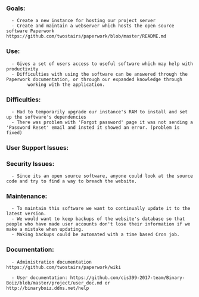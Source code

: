 
### Goals: 
      - Create a new instance for hosting our project server
      - Create and maintain a webserver which hosts the open source software Paperwork https://github.com/twostairs/paperwork/blob/master/README.md
      
### Use:
      - Gives a set of users access to useful software which may help with productivity
      - Difficulties with using the software can be answered through the Paperwork documentation, or through our expanded knowledge through 
            working with the application.
      
### Difficulties:
      - Had to temporarily upgrade our instance's RAM to install and set up the software's dependencies
      - There was problem with 'Forgot password' page it was not sending a 'Password Reset' email and insted it showed an error. (problem is fixed)
      
### User Support Issues:
      

### Security Issues:
      - Since its an open source software, anyone could look at the source code and try to find a way to breach the website.

### Maintenance:
      - To maintain this software we want to continually update it to the latest version. 
      - We would want to keep backups of the website's database so that people who have made user accounts don't lose their information if we make a mistake when updating.
      - Making backups could be automated with a time based Cron job.
### Documentation:
      - Administration documentation https://github.com/twostairs/paperwork/wiki
      
      - User documentation: https://github.com/cis399-2017-team/Binary-Boiz/blob/master/project/user_doc.md or http://binaryboiz.ddns.net/help
      
